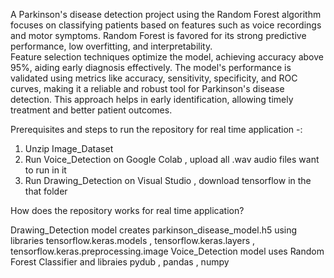 A Parkinson's disease detection project using the Random Forest algorithm focuses on classifying patients based on features such as voice recordings and motor symptoms.
Random Forest is favored for its strong predictive performance, low overfitting, and interpretability.  
Feature selection techniques optimize the model, achieving accuracy above 95%, aiding early diagnosis effectively.
The model's performance is validated using metrics like accuracy, sensitivity, specificity, and ROC curves, making it a reliable and robust tool for Parkinson's disease detection.
This approach helps in early identification, allowing timely treatment and better patient outcomes.

Prerequisites and steps to run the repository for real time application -:

1. Unzip Image_Dataset
2. Run Voice_Detection on Google Colab , upload all .wav audio files want to run in it
3. Run Drawing_Detection on Visual Studio , download tensorflow in the that folder 

How does the repository works for real time application?

Drawing_Detection model creates parkinson_disease_model.h5 using libraries tensorflow.keras.models , tensorflow.keras.layers , tensorflow.keras.preprocessing.image
Voice_Detection model uses Random Forest Classifier and libraies pydub , pandas , numpy
